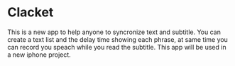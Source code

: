 Clacket
=======

This is a new app to help anyone to syncronize text and subtitle. You can create a text list and the delay time showing each phrase, at same time you can record you speach while you read the subtitle. This app will be used in a new iphone project. 